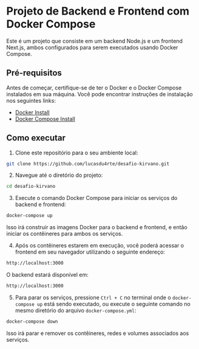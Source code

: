 # Projeto de Backend e Frontend com Docker Compose

Este é um projeto que consiste em um backend Node.js e um frontend Next.js, ambos configurados para serem executados usando Docker Compose.

## Pré-requisitos

Antes de começar, certifique-se de ter o Docker e o Docker Compose instalados em sua máquina. Você pode encontrar instruções de instalação nos seguintes links:

- [Docker Install](https://docs.docker.com/get-docker/)
- [Docker Compose Install](https://docs.docker.com/compose/install/)

## Como executar

1. Clone este repositório para o seu ambiente local:

```bash
git clone https://github.com/lucasdu4rte/desafio-kirvano.git
```

2. Navegue até o diretório do projeto:

```bash
cd desafio-kirvano
```

3. Execute o comando Docker Compose para iniciar os serviços do backend e frontend:

```bash
docker-compose up
```

Isso irá construir as imagens Docker para o backend e frontend, e então iniciar os contêineres para ambos os serviços.

4. Após os contêineres estarem em execução, você poderá acessar o frontend em seu navegador utilizando o seguinte endereço:

```bash
http://localhost:3000
```

O backend estará disponível em:

```bash
http://localhost:3000
```

5. Para parar os serviços, pressione `Ctrl + C` no terminal onde o `docker-compose up` está sendo executado, ou execute o seguinte comando no mesmo diretório do arquivo `docker-compose.yml`:

```bash
docker-compose down
```

Isso irá parar e remover os contêineres, redes e volumes associados aos serviços.
